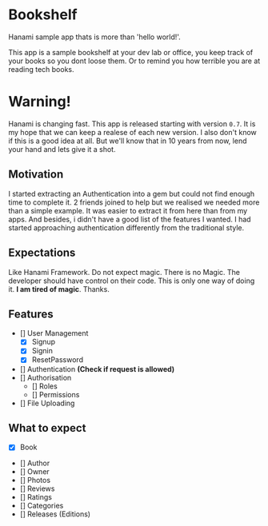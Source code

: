 # Bookshelf
Hanami sample app thats is more than 'hello world!'.

This app is a sample bookshelf at your dev lab or office, you keep track of your books so you dont loose them. Or to remind you how terrible you are at reading tech books.

# Warning!
Hanami is changing fast. This app is released starting with version `0.7`. It is my hope that we can keep a realese of each new version. I also don't know if this is a good idea at all. But we'll know that in 10 years from now, lend your hand and lets give it a shot.

## Motivation
I started extracting an Authentication into a gem but could not find enough time to complete it. 2 friends joined to help but we realised we needed more than a simple example. It was easier to extract it from here than from my apps. And besides, i didn't have a good list of the features I wanted. I had started approaching authentication differently from the traditional style.

## Expectations
Like Hanami Framework. Do not expect magic. There is no Magic. The developer should have control on their code. This is only one way of doing it. **I am tired of magic**. Thanks.

## Features
- [] User Management
  - [x] Signup
  - [x] Signin
  - [x] ResetPassword
- [] Authentication **(Check if request is allowed)**
- [] Authorisation
  - [] Roles
  - [] Permissions
- [] File Uploading

## What to expect
- [x] Book
- [] Author
- [] Owner
- [] Photos
- [] Reviews
- [] Ratings
- [] Categories
- [] Releases (Editions)
